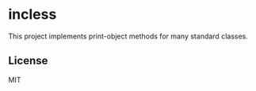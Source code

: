 # incless

This project implements print-object methods for many standard classes.

## License

MIT

